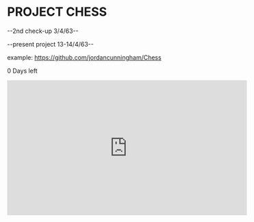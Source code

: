 # PROJECT CHESS

--2nd check-up 3/4/63--

--present project 13-14/4/63--

example: https://github.com/jordancunningham/Chess

0 Days left

<iframe width="560" height="315" src="https://www.youtube.com/embed/_4EuZI8Q8cs" frameborder="0" allow="accelerometer; autoplay; encrypted-media; gyroscope; picture-in-picture" allowfullscreen></iframe>
